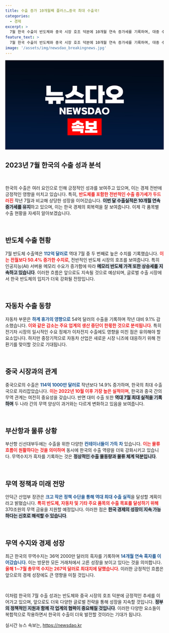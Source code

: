 ```yaml
---
title: 수출 증가 10개월째 플러스…중국 최대 수출국!
categories:
  - 경제
excerpt: >
  7월 한국 수출이 반도체와 중국 시장 호조 덕분에 10개월 연속 증가세를 기록하며, 대중 수출이 21개월 만에 최대치를 경신했습니다. 반도체는 112억 달러에 달하며, 미국을 제치고 다시 최대 수출국으로 부상한 중국의 영향력이 뚜렷해졌습니다!
feature_text: >
  7월 한국 수출이 반도체와 중국 시장 호조 덕분에 10개월 연속 증가세를 기록하며, 대중 수출이 21개월 만에 최대치를 경신했습니다. 반도체는 112억 달러에 달하며, 미국을 제치고 다시 최대 수출국으로 부상한 중국의 영향력이 뚜렷해졌습니다!
image: '/assets/img/newsdao_breakingnews.jpg'
---
```


<p><img src="/assets/img/newsdao_breakingnews.jpg" alt="ranknews 속보" /></p>

<h2 data-ke-size="size26">2023년 7월 한국의 수출 성과 분석</h2>

<p data-ke-size="size16">&nbsp;</p>

<p>한국의 수출은 여러 요인으로 인해 긍정적인 성과를 보여주고 있으며, 이는 경제 전반에 긍정적인 영향을 미치고 있습니다. 특히, <b><span style="color: #ee2323;">반도체를 포함한 전반적인 수출 증가세가 두드러진</span></b> 작년 7월과 비교해 상당한 성장을 이어갔습니다. <b><span style="background-color: #21538527;">이번 달 수출실적은 10개월 연속 증가세를 유지</span></b>하고 있으며, 이는 한국 경제의 회복력을 잘 보여줍니다. 이제 각 품목별 수출 현황을 자세히 알아보겠습니다.</p>

<p data-ke-size="size16">&nbsp;</p>

<h2 data-ke-size="size26">반도체 수출 현황</h2>

<p>7월 반도체 수출액은 <b><span style="color: #1a5490;">112억 달러로</span></b> 역대 7월 중 두 번째로 높은 수치를 기록했습니다. <b><span style="color: #ee2323;">이는 전월보다 50.4% 증가한 수치로</span></b>, 전반적인 반도체 시장의 호조를 보여줍니다. 특히 인공지능(AI) 서버용 메모리 수요가 증가함에 따라 <b><span style="background-color: #21538527;">메모리 반도체 가격 또한 상승세를 지속하고 있습니다</span></b>. 이러한 흐름은 앞으로도 지속될 것으로 예상되며, 글로벌 수출 시장에서 한국 반도체의 입지가 더욱 강화될 전망입니다.</p>

<p data-ke-size="size16">&nbsp;</p>

<h2 data-ke-size="size26">자동차 수출 동향</h2>

<p>자동차 부문은 <b><span style="color: #1a5490;">하계 휴가의 영향으로</span></b> 54억 달러의 수출을 기록하며 작년 대비 9.1% 감소했습니다. <b><span style="color: #ee2323;">이와 같은 감소는 주요 업계의 생산 중단이 한몫한 것으로 분석됩니다</span></b>. 특히 전기차 시장의 일시적인 수요 정체가 이차전지 수출에도 영향을 미친 점은 유의해야 할 요소입니다. 하지만 중장기적으로 자동차 산업은 새로운 시장 니즈에 대응하기 위해 전환기를 맞이할 것으로 기대됩니다.</p>

<p data-ke-size="size16">&nbsp;</p>

<h2 data-ke-size="size26">중국 시장과의 관계</h2>

<p>중국으로의 수출은 <b><span style="color: #1a5490;">114억 1000만 달러로</span></b> 작년보다 14.9% 증가하며, 한국의 최대 수출국으로 자리잡았습니다. <b><span style="color: #ee2323;">이는 2022년 10월 이후 가장 높은 실적이며</span></b>, 한국과 중국 간의 무역 관계는 여전히 중요성을 갖습니다. 반면 대미 수출 또한 <b><span style="background-color: #21538527;">역대 7월 최대 실적을 기록하며</span></b> 두 나라 간의 무역 양상이 과거와는 다르게 변화하고 있음을 보여줍니다.</p>

<p data-ke-size="size16">&nbsp;</p>

<h2 data-ke-size="size26">부산항과 물류 상황</h2>

<p>부산항 신선대부두에는 수출을 위한 다양한 <b><span style="color: #1a5490;">컨테이너들이 가득 차</span></b> 있습니다. <b><span style="color: #ee2323;">이는 물류 흐름이 원활하다는 것을 의미하며</span></b> 동시에 한국의 수출 역량을 더욱 강화시키고 있습니다. 무역수지가 흑자를 기록하는 것은 <b><span style="background-color: #21538527;">정상적인 수출 물동량과 물류 체계 덕분입니다</span></b>.</p>

<p data-ke-size="size16">&nbsp;</p>

<h2 data-ke-size="size26">무역 정책과 미래 전망</h2>

<p>안덕근 산업부 장관은 <b><span style="color: #1a5490;">크고 작은 정책 수단을 통해 역대 최대 수출 실적</span></b>을 달성할 계획이라고 밝혔습니다. <b><span style="color: #ee2323;">특히 반도체, 자동차 및 기타 주요 품목의 수출 목표를 달성하기 위해</span></b> 370조원의 무역 금융을 지원할 예정입니다. 이러한 점은 <b><span style="background-color: #21538527;">한국 경제의 성장이 지속 가능하다는 신호로 해석할 수 있습니다</span></b>.</p>

<p data-ke-size="size16">&nbsp;</p>

<h2 data-ke-size="size26">무역 수지와 경제 성장</h2>

<p>최근 한국의 무역수지는 36억 2000만 달러의 흑자를 기록하며 <b><span style="color: #1a5490;">14개월 연속 흑자를 이어갔습니다</span></b>. 이는 방문한 모든 거래처에서 고른 성장을 보이고 있다는 것을 의미합니다. <b><span style="color: #ee2323;">올해 1∼7월 총무역 수지는 267억 달러로 최대치에 달했습니다</span></b>. 이러한 긍정적인 흐름은 앞으로의 경제 성장에도 큰 영향을 미칠 것입니다.</p>

<p data-ke-size="size16">&nbsp;</p>

<p>이처럼 한국의 7월 수출 성과는 반도체와 중국 시장의 호조 덕분에 긍정적인 추세를 이어가고 있으며, 앞으로도 더욱 다양한 글로벌 전략을 통해 성장을 지속할 것입니다. <b><span style="background-color: #21538527;">정부의 정책적인 지원과 함께 각 업계의 협력이 중요해질 것입니다</span></b>. 이러한 다양한 요소들이 복합적으로 작용하면서 한국의 수출이 더욱 발전할 것이라는 기대가 됩니다.</p>
실시간 뉴스 속보는, <a href="https://newsdao.kr" rel="dofollow">https://newsdao.kr</a>


